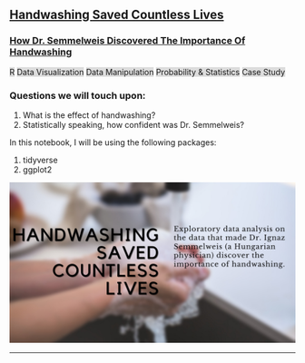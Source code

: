 ## [Handwashing Saved Countless Lives](https://github.com/AminAlAit/DrSemmelweis)

### [How Dr. Semmelweis Discovered The Importance Of Handwashing](https://github.com/AminAlAit/DrSemmelweis)
<span style="background-color: #DCDCDC">R</span> 
<span style="background-color: #DCDCDC">Data Visualization</span> 
<span style="background-color: #DCDCDC">Data Manipulation</span> 
<span style="background-color: #DCDCDC">Probability & Statistics</span> 
<span style="background-color: #DCDCDC">Case Study</span> 

### Questions we will touch upon:
1.    What is the effect of handwashing?
2.    Statistically speaking, how confident was Dr. Semmelweis?

In this notebook, I will be using the following packages: 
1.    tidyverse
2.    ggplot2

![](/images/Handwashing.png)

________________________
